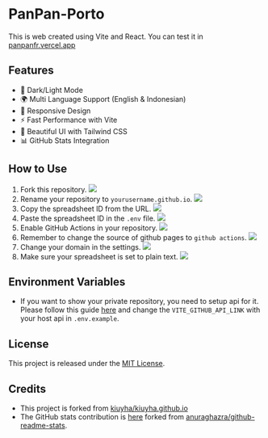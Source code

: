 # PanPan-Porto

This is web created using Vite and React. You can test it in <a href="https://panpanfr.vercel.app" target="_blank">panpanfr.vercel.app</a>

## Features

- 🌙 Dark/Light Mode
- 🌍 Multi Language Support (English & Indonesian)
- 📱 Responsive Design
- ⚡ Fast Performance with Vite
- 🎨 Beautiful UI with Tailwind CSS
- 📊 GitHub Stats Integration

## How to Use

1. Fork this repository. <img src="https://raw.githubusercontent.com/PanPanFR/panpan-porto/main/docs/ForkRepository.png">
2. Rename your repository to `yourusername.github.io`. <img src="https://raw.githubusercontent.com/PanPanFR/panpan-porto/main/docs/RenameRepository.png">
3. Copy the spreadsheet ID from the URL. <img src="https://raw.githubusercontent.com/PanPanFR/panpan-porto/main/docs/CopySpreadsheet.png">
4. Paste the spreadsheet ID in the `.env` file. <img src="https://raw.githubusercontent.com/PanPanFR/panpan-porto/main/docs/SpreadsheetID.png">
5. Enable GitHub Actions in your repository. <img src="https://raw.githubusercontent.com/PanPanFR/panpan-porto/main/docs/EnableWorkflow.png">
6. Remember to change the source of github pages to `github actions`. <img src="https://raw.githubusercontent.com/PanPanFR/panpan-porto/main/docs/ChangeSourcePages.png">
7. Change your domain in the settings. <img src="https://raw.githubusercontent.com/PanPanFR/panpan-porto/main/docs/ChangeDomain.png">
8. Make sure your spreadsheet is set to plain text. <img src="https://raw.githubusercontent.com/PanPanFR/panpan-porto/main/docs/EnsurePlainText.png">

## Environment Variables

- If you want to show your private repository, you need to setup api for it. Please follow this guide <a href="https://github.com/PanPanFR/github-readme-stats?tab=readme-ov-file#deploy-on-your-own" target="_blank">here</a> and change the `VITE_GITHUB_API_LINK` with your host api in `.env.example`.

## License

This project is released under the [MIT License](https://github.com/PanPanFR/panpan-porto/blob/main/LICENSE).

## Credits

- This project is forked from <a href="https://github.com/kiuyha/kiuyha.github.io" target="_blank">kiuyha/kiuyha.github.io</a>
- The GitHub stats contribution is <a href="https://github.com/PanPanFR/github-readme-stats" target="_blank">here</a> forked from <a href="https://github.com/anuraghazra/github-readme-stats" target="_blank">anuraghazra/github-readme-stats</a>.